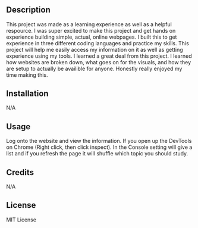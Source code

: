 # <Prework Webpage Study Guide>

## Description
This project was made as a learning experience as well as a helpful respource. I was super excited to make this project and get hands on experience building simple, actual, online webpages. I built this to get experience in three different coding languages and practice my skills. This project will help me easily access my information on it as well as getting experience using my tools. I learned a great deal from this project. I learned how websites are broken down, what goes on for the visuals, and how they are setup to actually be availible for anyone. Honestly really enjoyed my time making this.


## Installation

N/A

## Usage
Log onto the website and view the information.
If you open up the DevTools on Chrome (Right click, then click inspect). In the Console setting will give a list and if you refresh the page it will shuffle which topic you should study.

## Credits

N/A

## License

MIT License





